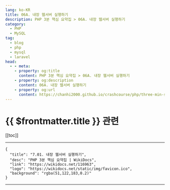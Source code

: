 ```yaml
---
lang: ko-KR
title: 06A. 내장 웹서버 실행하기
description: PHP 3분 핵심 요약집 > 06A. 내장 웹서버 실행하기
category: 
  - PHP
  - MySQL
tag: 
  - blog
  - php
  - mysql
  - laravel
head:
  - - meta:
    - property: og:title
      content: PHP 3분 핵심 요약집 > 06A. 내장 웹서버 실행하기
    - property: og:description
      content: 06A. 내장 웹서버 실행하기
    - property: og:url
      content: https://chanhi2000.github.io/crashcourse/php/three-min-summary/06-modern-php/06A.html
---
```


# {{ $frontmatter.title }} 관련

[[toc]]

---

```component VPCard
{
  "title": "7.01. 내장 웹서버 실행하기",
  "desc": "PHP 3분 핵심 요약집 | WikiDocs",
  "link": "https://wikidocs.net/116963",
  "logo": "https://wikidocs.net/static/img/favicon.ico",
  "background": "rgba(51,122,183,0.2)"
}
```

---
